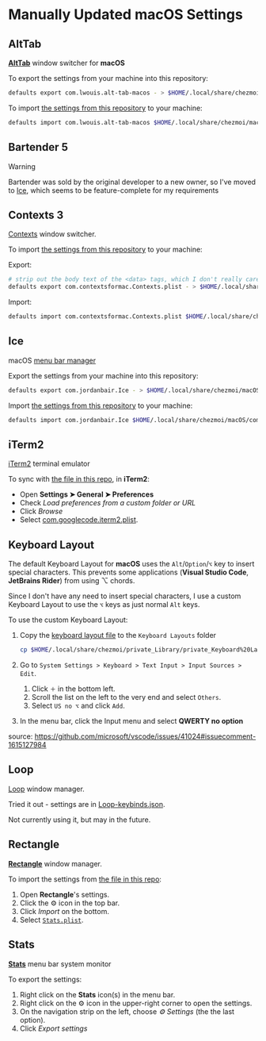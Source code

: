 # Manually Updated macOS Settings

## AltTab

[**AltTab**](https://github.com/lwouis/alt-tab-macos) window switcher for **macOS**

To export the settings from your machine into this repository:

```zsh
defaults export com.lwouis.alt-tab-macos - > $HOME/.local/share/chezmoi/macOS/alt-tab-macos.plist
```

To import [the settings from this repository](/macOS/com.lwouis.alt-tab-macos.plist) to your machine:

```zsh
defaults import com.lwouis.alt-tab-macos $HOME/.local/share/chezmoi/macOS/alt-tab-macos.plist
```

## Bartender 5

> [!WARNING]
> Bartender was sold by the original developer to a new owner, so I've moved to [Ice](https://github.com/jordanbaird/Ice), which seems to
> be feature-complete for my requirements

## Contexts 3

[Contexts](https://contexts.co/) window switcher.

To import [the settings from this repository](/macOS/com.surteesstudios.Bartender.plist) to your machine:

Export:

```zsh
# strip out the body text of the <data> tags, which I don't really care about and add > 1M to the file's size
defaults export com.contextsformac.Contexts.plist - > $HOME/.local/share/chezmoi/macOS/Contexts.plist
```

Import:

```zsh
defaults import com.contextsformac.Contexts.plist $HOME/.local/share/chezmoi/macOS/Contexts.plist
```

## Ice

macOS [menu bar manager](https://github.com/jordanbaird/Ice)

Export the settings from your machine into this repository:

```zsh
defaults export com.jordanbair.Ice - > $HOME/.local/share/chezmoi/macOS/com.jordanbair.Ice.plist
```

Import [the settings from this repository](/macOS/com.jordanbair.Ice.plist) to your machine:

```zsh
defaults import com.jordanbair.Ice $HOME/.local/share/chezmoi/macOS/com.jordanbair.Ice.plist
```

## iTerm2

[iTerm2](https://iterm2.com/) terminal emulator

To sync with [the file in this repo](/macOS/com.googlecode.iterm2.plist), in **iTerm2**:

- Open **Settings ➤ General ➤ Preferences**
- Check *Load preferences from a custom folder or URL*
- Click *Browse*
- Select [com.googlecode.iterm2.plist](/macOS/com.googlecode.iterm2.plist).

## Keyboard Layout

The default Keyboard Layout for **macOS** uses the `Alt`/`Option`/`⌥` key to insert special characters. This prevents some applications (**Visual Studio Code**, **JetBrains Rider**) from using ⌥ chords.

Since I don't have any need to insert special characters, I use a custom Keyboard Layout to use the `⌥` keys as just normal `Alt` keys.

To use the custom Keyboard Layout:

1. Copy the [keyboard layout file](/private_Library/private_Keyboard%20Layouts/us_no_option.keylayout) to the `Keyboard Layouts` folder

    ```zsh
    cp $HOME/.local/share/chezmoi/private_Library/private_Keyboard%20Layouts/us_no_option.keylayout $HOME/Library/Keyboard\ Layouts/
    ```

1. Go to `System Settings > Keyboard > Text Input > Input Sources > Edit`.
    1. Click `＋` in the bottom left.
    1. Scroll the list on the left to the very end and select `Others`.
    1. Select `US no ⌥` and click `Add`.
1. In the menu bar, click the Input menu and select **QWERTY no option**

source: <https://github.com/microsoft/vscode/issues/41024#issuecomment-1615127984>

## Loop

[Loop](https://github.com/MrKai77/Loop) window manager.

Tried it out - settings are in [Loop-keybinds.json](/macOS/Loop-keybinds.json).

Not currently using it, but may in the future.

## Rectangle

[**Rectangle**](https://rectangleapp.com/) window manager.

To import the settings from [the file in this repo](/macOS/Stats.plist):

1. Open **Rectangle**'s settings.
2. Click the ⚙ icon in the top bar.
3. Click *Import* on the bottom.
4. Select [`Stats.plist`](/macOS/Stats.plist).

## Stats

[**Stats**](https://github.com/exelban/stats) menu bar system monitor

To export the settings:

1. Right click on the **Stats** icon(s) in the menu bar.
1. Right click on the ⚙ icon in the upper-right corner to open the settings.
1. On the navigation strip on the left, choose *⚙ Settings* (the the last option).
1. Click *Export settings*
